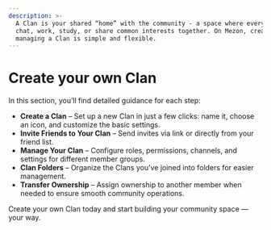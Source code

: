 ```yaml
---
description: >-
  A Clan is your shared “home” with the community - a space where everyone can
  chat, work, study, or share common interests together. On Mezon, creating and
  managing a Clan is simple and flexible.
---
```


# Create your own Clan

In this section, you’ll find detailed guidance for each step:

* **Create a Clan** – Set up a new Clan in just a few clicks: name it, choose an icon, and customize the basic settings.
* **Invite Friends to Your Clan** – Send invites via link or directly from your friend list.
* **Manage Your Clan** – Configure roles, permissions, channels, and settings for different member groups.
* **Clan Folders** – Organize the Clans you’ve joined into folders for easier management.
* **Transfer Ownership** – Assign ownership to another member when needed to ensure smooth community operations.

Create your own Clan today and start building your community space — your way.
